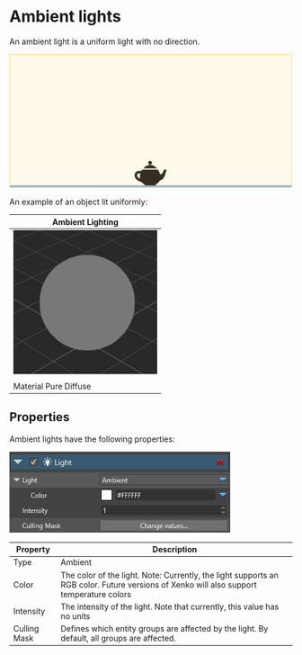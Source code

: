 # Ambient lights

An ambient light is a uniform light with no direction.

![media/AmbientLightOverview.png](media/AmbientLightOverview.png) 

An example of an object lit uniformly:

| Ambient Lighting                                     |
| ---------------------------------------------------- |
| ![media/AmbientLight.png](media/AmbientLight.png)  |
|                                                      |
| Material Pure Diffuse                                |

## Properties

Ambient lights have the following properties:

![media/AmbientLightProperties.png](media/AmbientLightProperties.png) 

| Property     | Description                                                                                                                                                                                    |
| ------------ | ---------------------------------------------------------------------------------------------------------------------------------------------------------------------------------------------- |
| Type         | Ambient                                                                                                                                                                                        |
| Color        | The color of the light. Note: Currently, the light supports an RGB color. Future versions of Xenko will also support temperature colors |
| Intensity    | The intensity of the light. Note that currently, this value has no units                                                          |
| Culling Mask | Defines which entity groups are affected by the light. By default, all groups are affected.                                                                                                   |